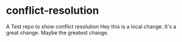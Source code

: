 # conflict-resolution

A Test repo to show conflict resolution
Hey this is a local change. It's a great change. Maybe the greatest change.
